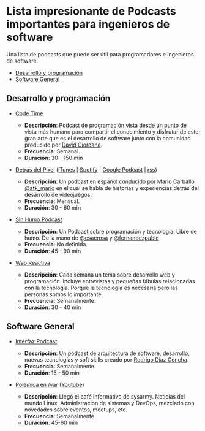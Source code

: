 # Lista impresionante de Podcasts importantes para ingenieros de software

Una lista de podcasts que puede ser útil para programadores e ingenieros de software.


* [Desarrollo y programación](#desarrollo-y-programación)
* [Software General](#software-general)

## Desarrollo y programación

* [Code Time](https://itunes.apple.com/us/podcast/code-time/id1086854785?mt=2)
  * **Descripción**: Podcast de programación vista desde un punto de vista más humano para compartir el conocimiento y disfrutar de este gran arte que es el desarrollo de software junto con la comunidad producido por [David Giordana](https://twitter.com/davidgiordana).
  * **Frecuencia**: Semanal.
  * **Duración**: 30 - 150 min
  
 * [Detrás del Pixel](https://detrasdelpixel.com/) ([iTunes](https://podcasts.apple.com/mx/podcast/detr-c3-a1s-del-pixel/id1250746147) | [Spotify](https://open.spotify.com/show/52ebaRXMtPKhvRvVI7Tpui?si=3XE4klsnRm-FEkgYy6_14w) | [Google Podcast](https://podcasts.google.com/?feed=aHR0cDovL2ZlZWRzLmVsbHVnYXIuY28vZGV0cmFzLWRlbC1waXhlbA%3D%3D) | [rss](http://feeds.ellugar.co/detras-del-pixel))
   * **Descripción**: Un podcast en español conducido por Mario Carballo [@afk_mario](https://twitter.com/afk_mario) en el cual se habla de historias y experiencias detrás del desarrollo de videojuegos.
   * **Frecuencia**: Mensual.
   * **Duración**: 30 - 60 min

* [Sin Humo Podcast](https://anchor.fm/sin-humo)
  * **Descripción**: Un Podcast sobre programación y tecnología. Libre de humo. De la mano de [@esacrosa](https://twitter.com/esacrosa) y [@fernandezpablo](https://twitter.com/fernandezpablo)
  * **Frecuencia**: No definida.
  * **Duración**: 45 - 90 min

* [Web Reactiva](https://www.danielprimo.io/podcast)
  * **Descripción**: Cada semana un tema sobre desarrollo web y programación. Incluye entrevistas y pequeñas fábulas relacionadas con la tecnología. Porque la tecnología es necesaria pero las personas somos lo importante.
  * **Frecuencia**: Semanalmente.
  * **Duración**: 30 - 40 min

## Software General

* [Interfaz Podcast](http://rdiazconcha.com/interfaz-podcast)
  * **Descripción**: Un podcast de arquitectura de software, desarrollo, nuevas tecnologías y soft skills creado por [Rodrigo Díaz Concha](https://twitter.com/rdiazconcha).
  * **Frecuencia**: Semanalmente.
  * **Duración**: 15 - 50 min
  
* [Polémica en /var](https://open.spotify.com/show/4aSX6qCCbNLmOUX4fftc5M) ([Youtube](https://www.youtube.com/channel/UCPE3EUzO58EBHzrJp2Fv7_A))
  * **Descripción**: Llegó el café informativo de sysarmy. Noticias del mundo Linux, Administracion de sistemas y DevOps, mezclado con novedades sobre eventos, meetups, etc.
  * **Frecuencia**: Semanalmente
  * **Duración**: 45-60 min
